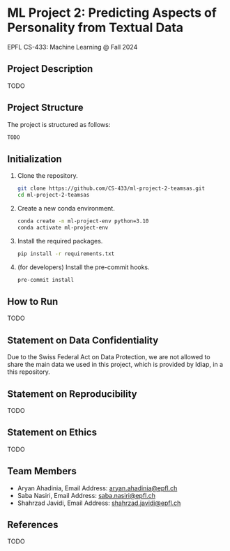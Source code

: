 # ML Project 2: Predicting Aspects of Personality from Textual Data

EPFL CS-433: Machine Learning @ Fall 2024

## Project Description

TODO

## Project Structure

The project is structured as follows:

```txt
TODO
```

## Initialization

1. Clone the repository.

    ```bash
    git clone https://github.com/CS-433/ml-project-2-teamsas.git
    cd ml-project-2-teamsas
    ```

2. Create a new conda environment.

    ```bash
    conda create -n ml-project-env python=3.10
    conda activate ml-project-env
    ```

3. Install the required packages.

    ```bash
    pip install -r requirements.txt
    ```

4. (for developers) Install the pre-commit hooks.

    ```bash
    pre-commit install
    ```

## How to Run

TODO

## Statement on Data Confidentiality

Due to the Swiss Federal Act on Data Protection, we are not allowed to share the main data we used in this project, which is provided by Idiap, in a this repository.

## Statement on Reproducibility

TODO

## Statement on Ethics

TODO

## Team Members

- Aryan Ahadinia, Email Address: <aryan.ahadinia@epfl.ch>
- Saba Nasiri, Email Address: <saba.nasiri@epfl.ch>
- Shahrzad Javidi, Email Address: <shahrzad.javidi@epfl.ch>

## References

TODO
